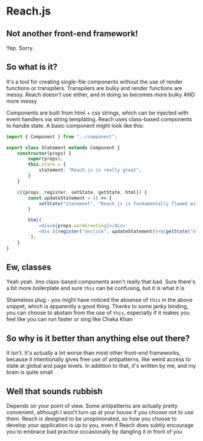 # Reach.js

## Not another front-end framework!

Yep. Sorry.

## So what is it?

It's a tool for creating single-file components without the use of render functions or transpilers. Transpilers are bulky and render functions are messy. Reach doesn't use either, and in doing so becomes more bulky AND more messy

Components are built from html + css strings, which can be injected with event handlers via string templating. Reach uses class-based components to handle state. A basic component might look like this:

```ts
import { Component } from "../component";

export class Statement extends Component {
    constructor(props) {
        super(props);
        this.state = {
            statement: "Reach.js is really great",
        }
    }

    c({props, register, setState, getState, html}) {
        const updateStatement = () => {
            setState("statement", "Reach.js is fundamentally flawed with few redeeming qualities");
        }

        html(`
            <div>${props.warmGreeting}</div>
            <div ${register("onclick", updateStatement)}>${getState("statement")}</div>
        `);
    }
}
```

## Ew, classes

Yeah yeah. Imo class-based components aren't really that bad. Sure there's a bit more boilerplate and sure ```this``` can be confusing, but it is what it is

Shameless plug - you might have noticed the absense of ```this``` in the above snippet, which is apparently a good thing. Thanks to some janky binding, you can choose to abstain from the use of ```this```, especially if it makes you feel like you can run faster or sing like Chaka Khan

## So why is it better than anything else out there?

It isn't. It's actually a lot worse than most other front-end frameworks, because it intentionally gives free use of antipatterns, like weird access to state at global and page levels. In addition to that, it's written by me, and my brain is quite small

## Well that sounds rubbish

Depends on your point of view. Some antipatterns are actually pretty convenient, although I won't turn up at your house if you choose not to use them. Reach is designed to be unopinionated, so how you choose to develop your application is up to you, even if Reach does subtly encourage you to embrace bad practice occasionally by dangling it in front of you
